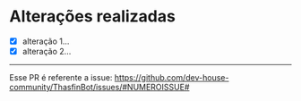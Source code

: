 <!-- 
  Siga esses passos para seu PR ser aprovado:
  1 - Seu PR deve solucionar apenas um problema, se resolve mais de um, separe o código em PRs diferentes
  2 - Nas configurações aqui a direita faça:
      2.1 - Vincule seu PR a issue correpondente
      2.2 - Selecione o time NewPromisses para fazer review no seu PR
      2.3 - Coloque o seu perfil e o perfil da jakeliny em Assign
      2.4 - Adicione ThasfinBot no campo Projeto
  3 - Preencha abaixo conforme as informações
-->
# Alterações realizadas
- [X] alteração 1...
- [X] alteração 2...

---
Esse PR é referente a issue: https://github.com/dev-house-community/ThasfinBot/issues/#NUMEROISSUE#
